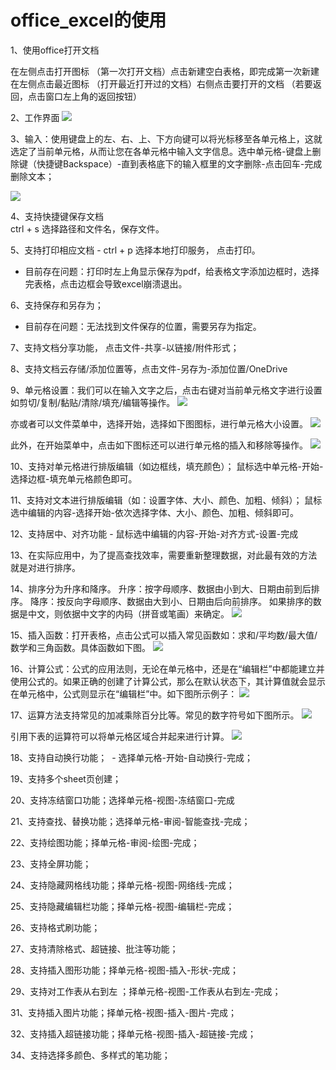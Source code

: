 # office_excel的使用

1、使用office打开文档

   在左侧点击打开图标 （第一次打开文档）点击新建空白表格，即完成第一次新建
   在左侧点击最近图标 （打开最近打开过的文档）右侧点击要打开的文档 （若要返回，点击窗口左上角的返回按钮）

2、工作界面
![](https://github.com/openthos/community-analysis/blob/master/pic/office/%E5%B7%A5%E4%BD%9C%E7%95%8C%E9%9D%A21212.png)
  
3、输入：使用键盘上的左、右、上、下方向键可以将光标移至各单元格上，这就选定了当前单元格，从而让您在各单元格中输入文字信息。选中单元格-键盘上删除键（快捷键Backspace）-直到表格底下的输入框里的文字删除-点击回车-完成删除文本； 

![](https://github.com/openthos/community-analysis/blob/master/pic/office/%E8%BE%93%E5%85%A5.png)


4、支持快捷键保存文档  
    ctrl + s 选择路径和文件名，保存文件。

5、支持打印相应文档    - ctrl + p 选择本地打印服务， 点击打印。

- 目前存在问题：打印时左上角显示保存为pdf，给表格文字添加边框时，选择完表格，点击边框会导致excel崩溃退出。

6、支持保存和另存为；

- 目前存在问题：无法找到文件保存的位置，需要另存为指定。

7、支持文档分享功能， 点击文件-共享-以链接/附件形式；

8、支持文档云存储/添加位置等，点击文件-另存为-添加位置/OneDrive

9、单元格设置：我们可以在输入文字之后，点击右键对当前单元格文字进行设置如剪切/复制/黏贴/清除/填充/编辑等操作。
![](https://github.com/openthos/community-analysis/blob/master/pic/office/%E5%8D%95%E5%85%83%E6%A0%BC%E8%AE%BE%E7%BD%AE1.png)

亦或者可以文件菜单中，选择开始，选择如下图图标，进行单元格大小设置。
![](https://github.com/openthos/community-analysis/blob/master/pic/office/%E5%8D%95%E5%85%83%E6%A0%BC%E8%AE%BE%E7%BD%AE2.png)

此外，在开始菜单中，点击如下图标还可以进行单元格的插入和移除等操作。
![](https://github.com/openthos/community-analysis/blob/master/pic/office/%E5%8D%95%E5%85%83%E6%A0%BC%E8%AE%BE%E7%BD%AE3.png)

10、支持对单元格进行排版编辑（如边框线，填充颜色）； 鼠标选中单元格-开始-选择边框-填充单元格颜色即可。

11、支持对文本进行排版编辑（如：设置字体、大小、颜色、加粗、倾斜）； 鼠标选中编辑的内容-选择开始-依次选择字体、大小、颜色、加粗、倾斜即可。

12、支持居中、对齐功能  - 鼠标选中编辑的内容-开始-对齐方式-设置-完成

13、在实际应用中，为了提高查找效率，需要重新整理数据，对此最有效的方法就是对进行排序。

14、排序分为升序和降序。
升序：按字母顺序、数据由小到大、日期由前到后排序。
降序：按反向字母顺序、数据由大到小、日期由后向前排序。
如果排序的数据是中文，则依据中文字的内码（拼音或笔画）来确定。
![](https://github.com/openthos/community-analysis/blob/master/pic/office/%E5%8D%87%E5%BA%8F%E5%92%8C%E9%99%8D%E5%BA%8F.png)

15、插入函数：打开表格，点击公式可以插入常见函数如：求和/平均数/最大值/数学和三角函数。具体函数如下图。
![](https://github.com/openthos/community-analysis/blob/master/pic/office/%E6%8F%92%E5%85%A5%E5%87%BD%E6%95%B0.png)

16、计算公式：公式的应用法则，无论在单元格中，还是在“编辑栏”中都能建立并使用公式的。如果正确的创建了计算公式，那么在默认状态下，其计算值就会显示在单元格中，公式则显示在“编辑栏”中。如下图所示例子：
![](https://github.com/openthos/community-analysis/blob/master/pic/office/%E5%85%AC%E5%BC%8F.png)

17、运算方法支持常见的加减乘除百分比等。常见的数字符号如下图所示。
![](https://github.com/openthos/community-analysis/blob/master/pic/office/%E8%BF%90%E7%AE%97%E7%AC%A6%E5%8F%B7.png)

引用下表的运算符可以将单元格区域合并起来进行计算。 
![](https://github.com/openthos/community-analysis/blob/master/pic/office/%E8%BF%90%E7%AE%97%E7%AC%A6%E5%8F%B72.png)

18、支持自动换行功能；  - 选择单元格-开始-自动换行-完成；

19、支持多个sheet页创建； 

20、支持冻结窗口功能；选择单元格-视图-冻结窗口-完成
 
21、支持查找、替换功能；选择单元格-审阅-智能查找-完成；

22、支持绘图功能；择单元格-审阅-绘图-完成；

23、支持全屏功能；

24、支持隐藏网格线功能；择单元格-视图-网络线-完成；

25、支持隐藏编辑栏功能；择单元格-视图-编辑栏-完成；

26、支持格式刷功能；

27、支持清除格式、超链接、批注等功能；

28、支持插入图形功能；择单元格-视图-插入-形状-完成；

29、支持对工作表从右到左 ；择单元格-视图-工作表从右到左-完成；

31、支持插入图片功能；择单元格-视图-插入-图片-完成；

32、支持插入超链接功能；择单元格-视图-插入-超链接-完成；
 
34、支持选择多颜色、多样式的笔功能；
